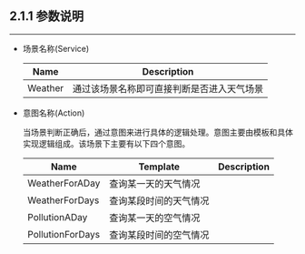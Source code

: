 ## 2.1.1 参数说明

---

* 场景名称\(Service\)

  | Name | Description |
  | --- | --- |
  | Weather | 通过该场景名称即可直接判断是否进入天气场景 |

* 意图名称\(Action\)

  当场景判断正确后，通过意图来进行具体的逻辑处理。意图主要由模板和具体实现逻辑组成。该场景下主要有以下四个意图。

  | Name | Template|Description |
  | --- | ---|--- |
  | WeatherForADay | 查询某一天的天气情况 ||
  | WeatherForDays | 查询某段时间的天气情况 ||
  | PollutionADay | 查询某一天的空气情况 ||
  | PollutionForDays | 查询某段时间的空气情况 ||


